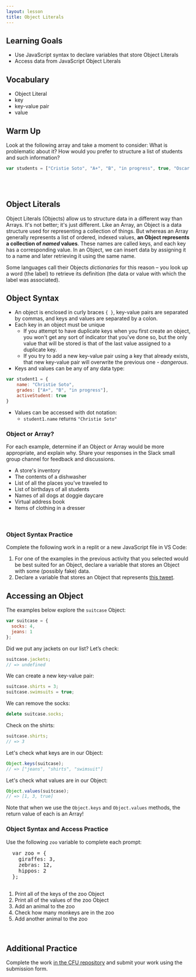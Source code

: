 ```yaml
---
layout: lesson
title: Object Literals
---
```


## Learning Goals

- Use JavaScript syntax to declare variables that store Object Literals
- Access data from JavaScript Object Literals

## Vocabulary

- <span class="vocab">Object Literal</span>
- <span class="vocab">key</span>
- <span class="vocab">key-value pair</span>
- <span class="vocab">value</span>

## Warm Up

Look at the following array and take a moment to consider: What is problematic about it? How would you prefer to structure a list of students and such information?

```javascript
var students = ["Cristie Soto", "A+", "B", "in progress", true, "Oscar Smith", "A-", "D", "dropped", true];
```
<br>
<br>

## Object Literals

Object Literals (Objects) allow us to structure data in a different way than Arrays. It's not better; it's just different. Like an Array, an Object is a data structure used for representing a collection of things. But whereas an Array generally represents a list of ordered, indexed values, **an <span class="vocab">Object</span> represents a collection of _named_ values**. These names are called <span class="vocab">keys</span>, and each key has a corresponding <span class="vocab">value</span>. In an Object, we can insert data by assigning it to a name and later retrieving it using the same name.

Some languages call their Objects _dictionaries_ for this reason – you look up a word (the label) to retrieve its definition (the data or value with which the label was associated).

## Object Syntax

- An object is enclosed in curly braces `{ }`, <span class="vocab">key-value</span> pairs are separated by commas, and keys and values are separated by a colon.
- Each key in an object must be unique
  - If you attempt to have duplicate keys when you first create an object, you won't get any sort of indicator that you've done so, but the only value that will be stored is that of the last value assigned to a duplicate key.
  - If you try to add a new key-value pair using a key that already exists, that new key-value pair will overwrite the previous one - _dangerous_.
- Keys and values can be any of any data type:
```javascript  
var student1 = {
    name: "Christie Soto",
    grades: ["A+", "B", "in progress"],
    activeStudent: true
}
```
- Values can be accessed with dot notation:
  - `student1.name` returns `"Christie Soto"`

<div class="s-card">
  <h3>Object or Array?</h3> 
  <p>For each example, determine if an Object or Array would be more appropriate, and explain why. Share your responses in the Slack small group channel for feedback and discussions.</p>
  <ul>
    <li>A store's inventory</li>
    <li>The contents of a dishwasher</li>
    <li>List of all the places you've traveled to</li>
    <li>List of birthdays of all students</li>
    <li>Names of all dogs at doggie daycare</li>
    <li>Virtual address book</li>
    <li>Items of clothing in a dresser</li>
  </ul>
</div>
<br>

<div class="s-card">
  <h3>Object Syntax Practice</h3> 
  <p>Complete the following work in a replit or a new JavaScript file in VS Code:</p>
  <ol>
    <li>For one of the examples in the previous activity that you selected would be best suited for an Object, declare a variable that stores an Object with some (possibly fake) data.</li>
    <li>Declare a variable that stores an Object that represents <a href="https://twitter.com/MechEngSanchez/status/1485947286396014593" target="blank">this tweet</a>.</li>
  </ol>
</div>

## Accessing an Object

The examples below explore the `suitcase` Object:

```javascript
var suitcase = { 
  socks: 4,
  jeans: 1
};
```

Did we put any jackets on our list? Let’s check:
```javascript
suitcase.jackets;
// => undefined
```

We can create a new key-value pair:
```javascript
suitcase.shirts = 3;
suitcase.swimsuits = true;
```

We can remove the socks:
```javascript
delete suitcase.socks;
```

Check on the shirts:
```javascript
suitcase.shirts;
// => 3
```

Let's check what keys are in our Object:
```javascript
Object.keys(suitcase);
// => ["jeans", "shirts", "swimsuit"]
```

Let's check what values are in our Object:
```javascript
Object.values(suitcase);
// => [1, 3, true]
```

Note that when we use the `Object.keys` and `Object.values` methods, the return value of each is an Array!
<br>

<div class="s-card">
  <h3>Object Syntax and Access Practice</h3> 
  <p>Use the following <code>zoo</code> variable to complete each prompt:</p>
  <pre>
  var zoo = {
    giraffes: 3,
    zebras: 12,
    hippos: 2
  };
  </pre>
  <ol>
    <li>Print all of the keys of the zoo Object</li>
    <li>Print all of the values of the zoo Object</li>
    <li>Add an animal to the zoo</li>
    <li>Check how many monkeys are in the zoo</li>
    <li>Add another animal to the zoo</li>
  </ol>
</div>
<br>

## Additional Practice

Complete the work <a href="https://github.com/turingschool/m0_fe_objects" target="_blank">in the CFU repository</a> and submit your work using the submission form.

<br>
<br>
<br>